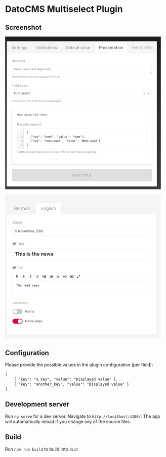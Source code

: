 # DatoCMS Multiselect Plugin

## Screenshot

![Configuration](doc/configuration.png?raw=true "Configuration")

![Editor](doc/editor.png?raw=true "Editor")

## Configuration

Please provide the possible values in the plugin configuration (per field):

```$json
[
    { "key": "a_key", "value": "Displayed value" },
    { "key": "another_key", "value": "Displayed value" }
]
```

## Development server

Run `ng serve` for a dev server. Navigate to `http://localhost:4200/`. The app will automatically reload if you change any of the source files.

## Build

Run `npm run build` to build into `dist`

